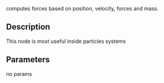 computes forces based on position, velocity, forces and mass.


## Description


This node is most useful inside particles systems



## Parameters
no params